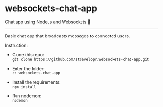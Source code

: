 # websockets-chat-app
Chat app using NodeJs and Websockets :repeat:
____
Basic chat app that broadcasts messages to connected users.

Instruction:

- Clone this repo: \
`git clone https://github.com/stdevelopr/websockets-chat-app.git`

- Enter the folder: \
`cd websockets-chat-app`

- Install the requirements: \
`npm install`

- Run nodemon: \
`nodemon`
